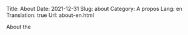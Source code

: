 Title: About
Date: 2021-12-31
Slug: about
Category: A propos
Lang: en
Translation: true
Url: about-en.html

About the